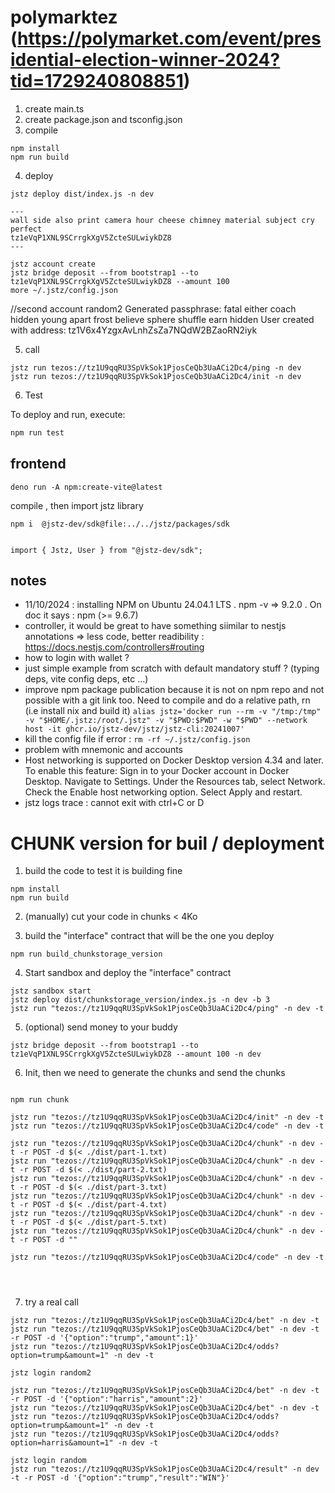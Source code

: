 # polymarktez (https://polymarket.com/event/presidential-election-winner-2024?tid=1729240808851)

1. create main.ts
2. create package.json and tsconfig.json
3. compile

```
npm install
npm run build
```

4. deploy

```
jstz deploy dist/index.js -n dev

---
wall side also print camera hour cheese chimney material subject cry perfect
tz1eVqP1XNL9SCrrgkXgV5ZcteSULwiykDZ8
---

jstz account create
jstz bridge deposit --from bootstrap1 --to tz1eVqP1XNL9SCrrgkXgV5ZcteSULwiykDZ8 --amount 100
more ~/.jstz/config.json
```

//second account
 random2
Generated passphrase: fatal either coach hidden young apart frost believe sphere shuffle earn hidden
User created with address: tz1V6x4YzgxAvLnhZsZa7NQdW2BZaoRN2iyk

5. call

```
jstz run tezos://tz1U9qqRU3SpVkSok1PjosCeQb3UaACi2Dc4/ping -n dev
jstz run tezos://tz1U9qqRU3SpVkSok1PjosCeQb3UaACi2Dc4/init -n dev

```

6. Test

To deploy and run, execute:

```sh
npm run test
```

## frontend

```
deno run -A npm:create-vite@latest
```

compile , then import jstz library

```
npm i  @jstz-dev/sdk@file:../../jstz/packages/sdk


import { Jstz, User } from "@jstz-dev/sdk";
```

## notes

- 11/10/2024 : installing NPM on Ubuntu 24.04.1 LTS . npm -v => 9.2.0 . On doc it says : npm (>= 9.6.7)
- controller, it would be great to have something siimilar to nestjs annotations => less code, better readibility : https://docs.nestjs.com/controllers#routing
- how to login with wallet ?
- just simple example from scratch with default mandatory stuff ? (typing deps, vite config deps, etc ...)
- improve npm package publication because it is not on npm repo and not possible with a git link too. Need to compile and do a relative path, rn (i.e install nix and build it)
  `alias jstz='docker run --rm -v "/tmp:/tmp" -v "$HOME/.jstz:/root/.jstz" -v "$PWD:$PWD" -w "$PWD" --network host -it ghcr.io/jstz-dev/jstz/jstz-cli:20241007'`
- kill the config file if error : `rm -rf ~/.jstz/config.json`
- problem with mnemonic and accounts
- Host networking is supported on Docker Desktop version 4.34 and later. To enable this feature:
  Sign in to your Docker account in Docker Desktop.
  Navigate to Settings.
  Under the Resources tab, select Network.
  Check the Enable host networking option.
  Select Apply and restart.
- jstz logs trace : cannot exit with ctrl+C or D

# CHUNK version for buil / deployment

1. build the code to test it is building fine

```
npm install
npm run build
```

2. (manually) cut your code in chunks < 4Ko

3. build the "interface" contract that will be the one you deploy

```
npm run build_chunkstorage_version
```

4. Start sandbox and deploy the "interface" contract

```
jstz sandbox start
jstz deploy dist/chunkstorage_version/index.js -n dev -b 3  
jstz run "tezos://tz1U9qqRU3SpVkSok1PjosCeQb3UaACi2Dc4/ping" -n dev -t
```

5. (optional) send money to your buddy

```
jstz bridge deposit --from bootstrap1 --to tz1eVqP1XNL9SCrrgkXgV5ZcteSULwiykDZ8 --amount 100 -n dev
```

6. Init, then we need to generate the chunks and send the chunks

```

npm run chunk

jstz run "tezos://tz1U9qqRU3SpVkSok1PjosCeQb3UaACi2Dc4/init" -n dev -t
jstz run "tezos://tz1U9qqRU3SpVkSok1PjosCeQb3UaACi2Dc4/code" -n dev -t

jstz run "tezos://tz1U9qqRU3SpVkSok1PjosCeQb3UaACi2Dc4/chunk" -n dev -t -r POST -d $(< ./dist/part-1.txt)
jstz run "tezos://tz1U9qqRU3SpVkSok1PjosCeQb3UaACi2Dc4/chunk" -n dev -t -r POST -d $(< ./dist/part-2.txt)
jstz run "tezos://tz1U9qqRU3SpVkSok1PjosCeQb3UaACi2Dc4/chunk" -n dev -t -r POST -d $(< ./dist/part-3.txt)
jstz run "tezos://tz1U9qqRU3SpVkSok1PjosCeQb3UaACi2Dc4/chunk" -n dev -t -r POST -d $(< ./dist/part-4.txt)
jstz run "tezos://tz1U9qqRU3SpVkSok1PjosCeQb3UaACi2Dc4/chunk" -n dev -t -r POST -d $(< ./dist/part-5.txt)
jstz run "tezos://tz1U9qqRU3SpVkSok1PjosCeQb3UaACi2Dc4/chunk" -n dev -t -r POST -d ""

jstz run "tezos://tz1U9qqRU3SpVkSok1PjosCeQb3UaACi2Dc4/code" -n dev -t




```

7. try a real call



```
jstz run "tezos://tz1U9qqRU3SpVkSok1PjosCeQb3UaACi2Dc4/bet" -n dev -t 
jstz run "tezos://tz1U9qqRU3SpVkSok1PjosCeQb3UaACi2Dc4/bet" -n dev -t -r POST -d '{"option":"trump","amount":1}'
jstz run "tezos://tz1U9qqRU3SpVkSok1PjosCeQb3UaACi2Dc4/odds?option=trump&amount=1" -n dev -t 

jstz login random2

jstz run "tezos://tz1U9qqRU3SpVkSok1PjosCeQb3UaACi2Dc4/bet" -n dev -t -r POST -d '{"option":"harris","amount":2}'
jstz run "tezos://tz1U9qqRU3SpVkSok1PjosCeQb3UaACi2Dc4/bet" -n dev -t 
jstz run "tezos://tz1U9qqRU3SpVkSok1PjosCeQb3UaACi2Dc4/odds?option=trump&amount=1" -n dev -t 
jstz run "tezos://tz1U9qqRU3SpVkSok1PjosCeQb3UaACi2Dc4/odds?option=harris&amount=1" -n dev -t 

jstz login random
jstz run "tezos://tz1U9qqRU3SpVkSok1PjosCeQb3UaACi2Dc4/result" -n dev -t -r POST -d '{"option":"trump","result":"WIN"}'


```
